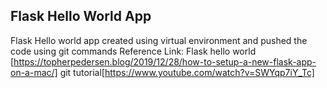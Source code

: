 ## Flask Hello World App
Flask Hello world app created using virtual environment and pushed the code using git commands
Reference Link:
Flask hello world [https://topherpedersen.blog/2019/12/28/how-to-setup-a-new-flask-app-on-a-mac/]
git tutorial[https://www.youtube.com/watch?v=SWYqp7iY_Tc]
